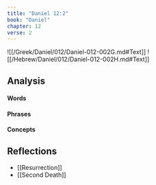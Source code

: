 ```yaml
---
title: "Daniel 12:2"
book: "Daniel"
chapter: 12
verse: 2
---
```

![[/Greek/Daniel/012/Daniel-012-002G.md#Text]]
![[/Hebrew/Daniel/012/Daniel-012-002H.md#Text]]

## Analysis

#### Words

#### Phrases

#### Concepts

## Reflections

* [[Resurrection]]
* [[Second Death]]
